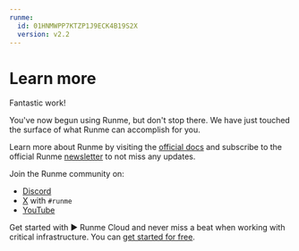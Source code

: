 ```yaml
---
runme:
  id: 01HNMWPP7KTZP1J9ECK4B19S2X
  version: v2.2
---
```


# Learn more


Fantastic work! 

You've now begun using Runme, but don't stop there. We have just touched the surface of what Runme can accomplish for you. 

Learn more about Runme by visiting the [official docs](https://docs.runme.dev) and subscribe to the official Runme [newsletter](https://runme.dev/list) to not miss any updates.

Join the Runme community on:

- [Discord](https://discord.gg/runme)
- [X](https://x.com/runmedev) with `#runme`
- [YouTube](https://www.youtube.com/@runmedev)

Get started with ▶ Runme Cloud and never miss a beat when working with critical infrastructure. You can [get started for free](https://app.runme.dev/).
